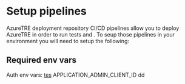 # Setup pipelines

AzureTRE deployment repository CI/CD pipelines allow you to deploy AzureTRE in order to run tests and . To seup those pipelines in your environment you will need to setup the following:

## Required env vars

Auth env vars:
[tes](auth.md##create_authentication_assets)
APPLICATION_ADMIN_CLIENT_ID
dd
